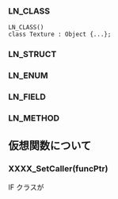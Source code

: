 ﻿

### LN_CLASS
```
LN_CLASS()
class Texture : Object {...};
```

### LN_STRUCT
### LN_ENUM
### LN_FIELD
### LN_METHOD


仮想関数について
--------

### XXXX_SetCaller(funcPtr)
IF クラスが


